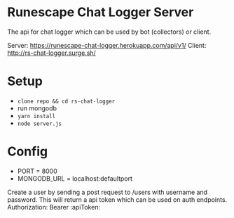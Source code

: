 # Runescape Chat Logger Server
The api for chat logger which can be used by bot (collectors) or client.

Server: https://runescape-chat-logger.herokuapp.com/api/v1/
Client: http://rs-chat-logger.surge.sh/

# Setup
- `clone repo && cd rs-chat-logger`
- run mongodb
- `yarn install`
- `node server.js`

# Config
- PORT = 8000
- MONGODB_URL = localhost:defaultport

Create a user by sending a post request to /users with username and password.
This will return a api token which can be used on auth endpoints.
Authorization: Bearer :apiToken:
